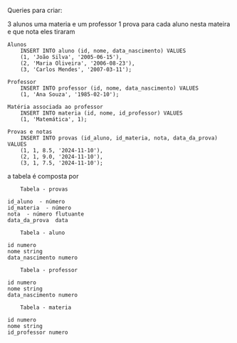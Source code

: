 Queries para criar:

3 alunos
uma materia e um professor
1 prova para cada aluno nesta mateira e que nota eles tiraram

    Alunos
        INSERT INTO aluno (id, nome, data_nascimento) VALUES 
        (1, 'João Silva', '2005-06-15'),
        (2, 'Maria Oliveira', '2006-08-23'),
        (3, 'Carlos Mendes', '2007-03-11');
    
    Professor
        INSERT INTO professor (id, nome, data_nascimento) VALUES 
        (1, 'Ana Souza', '1985-02-10');
    
    Matéria associada ao professor
        INSERT INTO materia (id, nome, id_professor) VALUES 
        (1, 'Matemática', 1);
    
    Provas e notas
        INSERT INTO provas (id_aluno, id_materia, nota, data_da_prova) VALUES 
        (1, 1, 8.5, '2024-11-10'),
        (2, 1, 9.0, '2024-11-10'),
        (3, 1, 7.5, '2024-11-10');

a  tabela é composta por 

        Tabela - provas

    id_aluno  - número
    id_materia  - número
    nota  - número flutuante
    data_da_prova  data

        Tabela - aluno

    id numero
    nome string
    data_nascimento numero

        Tabela - professor

    id numero
    nome string
    data_nascimento numero

        Tabela - materia

    id numero
    nome string
    id_professor numero